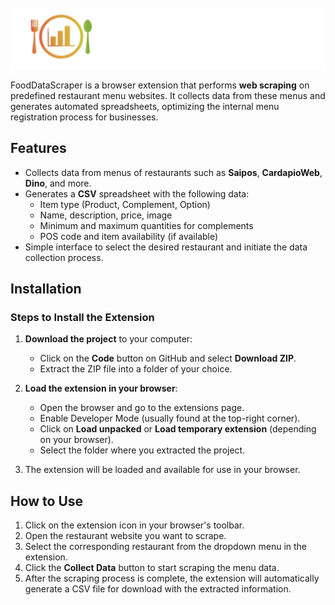 <!-- PROJECT LOGO-->
<br />
<div align="center">
  <a>
    <img src="images/logo.png" alt="Logo">
  </a>
</div>

FoodDataScraper is a browser extension that performs **web scraping** on predefined restaurant menu websites. It collects data from these menus and generates automated spreadsheets, optimizing the internal menu registration process for businesses.

## Features

- Collects data from menus of restaurants such as **Saipos**, **CardapioWeb**, **Dino**, and more.
- Generates a **CSV** spreadsheet with the following data:
  - Item type (Product, Complement, Option)
  - Name, description, price, image
  - Minimum and maximum quantities for complements
  - POS code and item availability (if available)
- Simple interface to select the desired restaurant and initiate the data collection process.

## Installation

### Steps to Install the Extension

1. **Download the project** to your computer:
   - Click on the **Code** button on GitHub and select **Download ZIP**.
   - Extract the ZIP file into a folder of your choice.

2. **Load the extension in your browser**:
   - Open the browser and go to the extensions page.
   - Enable Developer Mode (usually found at the top-right corner).
   - Click on **Load unpacked** or **Load temporary extension** (depending on your browser).
   - Select the folder where you extracted the project.

3. The extension will be loaded and available for use in your browser.

## How to Use

1. Click on the extension icon in your browser's toolbar.
2. Open the restaurant website you want to scrape.
3. Select the corresponding restaurant from the dropdown menu in the extension.
4. Click the **Collect Data** button to start scraping the menu data.
5. After the scraping process is complete, the extension will automatically generate a CSV file for download with the extracted information.
